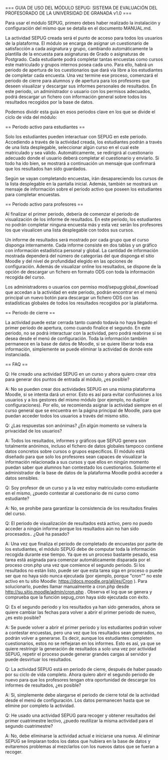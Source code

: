 === GUIA DE USO DEL MÓDULO SEPUG: SISTEMA DE EVALUACIÓN DEL PROFESORADO DE LA UNIVERSIDAD DE GRANADA v1.0 ===

Para usar el módulo SEPUG, primero debes haber realizado la instalación y configuración del mismo que se detalla en el documento MANUAL.md.

La actividad SEPUG creada será el punto de acceso para todos los usuarios de la plataforma. El módulo se encarga de asignar un cuestionario de satisfacción a cada asignatura y grupo, cambiando automáticamente la plantilla de la encuesta para asignaturas de Grado o asignaturas de Postgrado. Cada estudiante podrá completar tantas encuestas como cursos este matriculado y grupos internos posea cada uno. Para ello, habrá un periodo de apertura de los cuestionarios que dará vía libre a los estudiantes de completar cada encuesta. Una vez termine ese proceso, comenzará el periodo de cierre para alumnos y de apertura para los profesores que deseen visualizar y descargar sus informes personales de resultados. En este periodo, un administrador o usuario con los permisos adecuados, podrá descargar un fichero con información general sobre todos los resultados recogidos por la base de datos.

Podemos dividir esta guía en esos periodos clave en los que se divide el ciclo de vida del módulo:

== Periodo activo para estudiantes ==

Solo los estudiantes pueden interactuar con SEPUG en este periodo. Accediendo a través de la actividad creada, los estudiantes podrán a través de una lista desplegable, seleccionar algún curso en el cual este matriculado y sea válido. Automáticamente, se redirigirá al cuestionario adecuado donde el usuario deberá completar el cuestionario y enviarlo. Si todo ha ido bien, se mostrará a continuación un mensaje que confirmará que los resultados han sido guardados.

Según se vayan completando encuestas, irán desapareciendo los cursos de la lista desplegable en la pantalla inicial. Además, también se mostrará un mensaje de información sobre el periodo activo que poseen los estudiantes para completar encuestas.

== Periodo activo para profesores ==

Al finalizar el primer periodo, debería de comenzar el periodo de visualización de los informe de resultados. En este periodo, los estudiantes no podrán completar ninguna encuesta más y esta vez serán los profesores los que visualicen una lista desplegable con todos sus cursos. 

Un informe de resultados será mostrado por cada grupo que el curso disponga internamente. Cada informe consiste en dos tablas y un gráfico con información estadística personal y global. La cantidad de información mostrada dependerá del número de categorías del que disponga el sitio Moodle y del nivel de profundidad elegido en las opciones de configuración. Además de visualizar online los resultados, se dispone de la opción de descargar un fichero en formato ODS con toda la información recogida del curso.

Los administradores o usuarios con permiso mod/sepug:global_download que accedan a la actividad en este periodo, podrán encontrar en el menú principal un nuevo botón para descargar un fichero ODS con las estadísticas globales de todos los resultados recogidos por la plataforma.

== Periodo de cierre ==

La actividad puede estar cerrada tanto cuando todavía no haya llegado el primer periodo de apertura, como cuando finalice el segundo. En este periodo, no se podrá interactuar con la actividad, pero podrá reabrirse si se desea desde el menú de configuración. Toda la información también permanece en la base de datos de Moodle, si se quiere liberar toda esa información, simplemente se puede eliminar la actividad de donde este instanciada.


== FAQ ==

Q: He creado una actividad SEPUG en un curso y ahora quiero crear otra para generar dos puntos de entrada al módulo, ¿es posible?

A: No se pueden crear dos actividades SEPUG en una misma plataforma Moodle, si se intenta dará un error. Esto es así para evitar confusiones a los usuarios y a los gestores del mismo módulo (por ejemplo, no duplicar configuraciones). Por ello, se recomienda asignar la actividad siempre en el curso general que se encuentra en la página principal de Moodle, para que puedan acceder todos los usuarios a través del mismo sitio.

Q: ¿Las respuestas son anónimas? ¿En algún momento se vulnera la privacidad de los usuarios?

A: Todos los resultados, informes y gráficos que SEPUG genera son totalmente anónimos, incluso el fichero de datos globales tampoco contiene datos concretos sobre cursos o grupos específicos. El módulo está diseñado para que solo los profesores sean capaces de visualizar la información relacionada a sus cursos y que ellos en ningún momento puedan saber que alumnos han contestado los cuestionarios. Solamente el administrador de la base de datos de la plataforma Moodle podrá acceder a datos sensibles.

Q: Soy profesor de un curso y a la vez estoy matriculado como estudiante en el mismo, ¿puedo contestar al cuestionario de mi curso como estudiante?

A: No, se prohibe para garantizar la consistencia de los resultados finales del curso.

Q: El periodo de visualización de resultados está activo, pero no puedo acceder a ningún informe porque los resultados aún no han sido procesados.. ¿Qué ha pasado?
 
A: Una vez que finaliza el periodo de completado de encuestas por parte de los estudiantes, el módulo SEPUG debe de computar toda la información recogida durante ese tiempo. Ya que es un proceso bastante pesado, esa tarea está asignada para comenzar automáticamente disparada por el proceso cron.php una vez que comience el segundo periodo. Si los resultados no están listo, puede ser que esta tarea siga en proceso o puede ser que no haya sido nunca ejecutada (por ejemplo, porque "cron"" no este activo en tu sitio Moodle: https://docs.moodle.org/all/es/Cron ). Para solucionarlo, puedes llamar manualmente a cron.php desde http://su.sitio.moodle/admin/cron.php . Observa el log que se genera y comprueba que la función sepug_cron haya sido ejecutada con éxito.

Q: Es el segundo periodo y los resultados ya han sido generados, ahora se quiere cambiar las fechas para volver a abrir el primer periodo de nuevo, ¿es esto posible?

A: Se puede volver a abrir el primer periodo y los estudiantes podrán volver a contestar encuestas, pero una vez que los resultados sean generados, no podrán volver a generarse. Es decir, aunque los estudiantes completen cuestionarios, estos no se reflejaran en los informes. Esto es así, ya que se quiere restringir la generación de resultados a solo una vez por actividad SEPUG, repetir el proceso puede generar grandes cargas al servidor y puede desvirtuar los resultados.

Q: La actividad SEPUG está en periodo de cierre, después de haber pasado por su ciclo de vida completo. Ahora quiero abrir el segundo periodo de nuevo para que los profesores tengan otra oportunidad de descargar los informes de resultados, ¿es posible?

A: Si, simplemente debe alargarse el periodo de cierre total de la actividad desde el menú de configuración. Los datos permanecen hasta que se elimine por completo la actividad.

Q: He usado una actividad SEPUG para recoger y obtener resultados del primer cuatrimestre lectivo, ¿puedo reutilizar la misma actividad para el segundo cuatrimestre?

A: No, debe eliminarse la actividad actual e iniciarse una nueva. Al eliminar SEPUG se limpiaran todos los datos que hubiera en la base de datos y evitaremos problemas al mezclarlos con los nuevos datos que se fueran a recoger.
